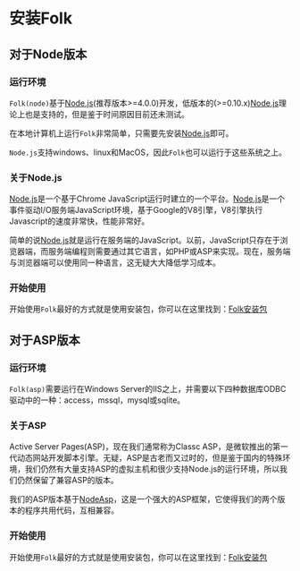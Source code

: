 # 安装Folk

## 对于Node版本

### 运行环境

`Folk(node)`基于[Node.js](https://nodejs.org/)(推荐版本>=4.0.0)开发，低版本的(>=0.10.x)[Node.js](https://nodejs.org/)理论上也是支持的，但是鉴于时间原因目前还未测试。

在本地计算机上运行`Folk`非常简单，只需要先安装[Node.js](https://nodejs.org/)即可。

`Node.js`支持windows、linux和MacOS，因此`Folk`也可以运行于这些系统之上。

### 关于Node.js

[Node.js](https://nodejs.org/)是一个基于Chrome JavaScript运行时建立的一个平台。[Node.js](https://nodejs.org/)是一个事件驱动I/O服务端JavaScript环境，基于Google的V8引擎，V8引擎执行Javascript的速度非常快，性能非常好。

简单的说[Node.js](https://nodejs.org/)就是运行在服务端的JavaScript。以前，JavaScript只存在于浏览器端，而服务端编程则需要通过其它语言，如PHP或ASP来实现。现在，服务端与浏览器端可以使用同一种语言，这无疑大大降低学习成本。

### 开始使用

开始使用`Folk`最好的方式就是使用安装包，你可以在这里找到：[Folk安装包](https://github.com/envirs/folk/blob/master/installers)

## 对于ASP版本

### 运行环境

`Folk(asp)`需要运行在Windows Server的IIS之上，并需要以下四种数据库ODBC驱动中的一种：access，mssql，mysql或sqlite。

### 关于ASP

Active Server Pages(ASP)，现在我们通常称为Classc ASP，是微软推出的第一代动态网站开发脚本引擎。无疑，ASP是古老而又过时的，但是鉴于国内的特殊环境，我们仍然有大量支持ASP的虚拟主机和很少支持Node.js的运行环境，所以我们仍然保留了兼容ASP的版本。

我们的ASP版本基于[NodeAsp](http://nodeasp.com)，这是一个强大的ASP框架，它使得我们的两个版本的程序共用代码，互相兼容。

### 开始使用

开始使用`Folk`最好的方式就是使用安装包，你可以在这里找到：[Folk安装包](https://github.com/envirs/folk/blob/master/installers)